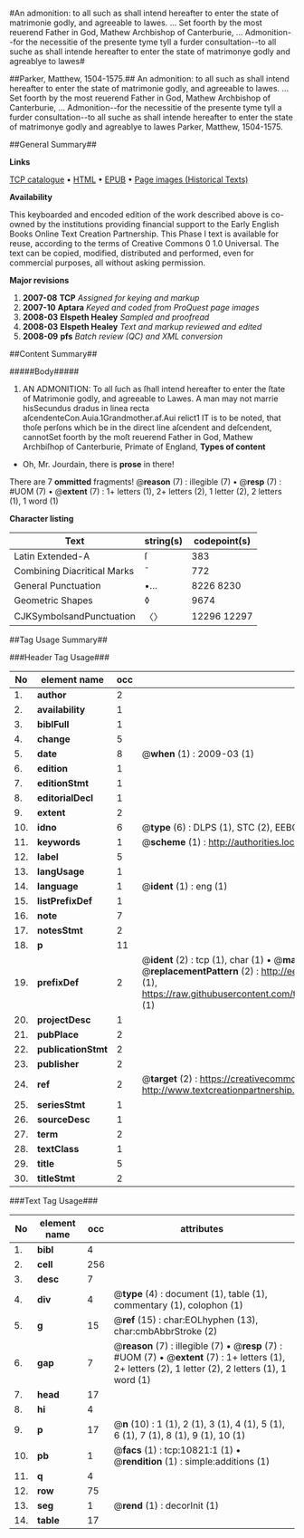 #An admonition: to all such as shall intend hereafter to enter the state of matrimonie godly, and agreeable to lawes. ... Set foorth by the most reuerend Father in God, Mathew Archbishop of Canterburie, ... Admonition--for the necessitie of the presente tyme tyll a furder consultation--to all suche as shall intende hereafter to enter the state of matrimonye godly and agreablye to lawes#

##Parker, Matthew, 1504-1575.##
An admonition: to all such as shall intend hereafter to enter the state of matrimonie godly, and agreeable to lawes. ... Set foorth by the most reuerend Father in God, Mathew Archbishop of Canterburie, ...
Admonition--for the necessitie of the presente tyme tyll a furder consultation--to all suche as shall intende hereafter to enter the state of matrimonye godly and agreablye to lawes
Parker, Matthew, 1504-1575.

##General Summary##

**Links**

[TCP catalogue](http://www.ota.ox.ac.uk/tcp/)  • 
[HTML](http://tei.it.ox.ac.uk/tcp/Texts-HTML/free/A08/A08994.html)  • 
[EPUB](http://tei.it.ox.ac.uk/tcp/Texts-EPUB/free/A08/A08994.epub) • 
[Page images (Historical Texts)](https://data.historicaltexts.jisc.ac.uk/view?pubId=eebo-99845890e&pageId=eebo-99845890e-10821-1)

**Availability**

This keyboarded and encoded edition of the
	       work described above is co-owned by the institutions
	       providing financial support to the Early English Books
	       Online Text Creation Partnership. This Phase I text is
	       available for reuse, according to the terms of Creative
	       Commons 0 1.0 Universal. The text can be copied,
	       modified, distributed and performed, even for
	       commercial purposes, all without asking permission.

**Major revisions**

1. __2007-08__ __TCP__ *Assigned for keying and markup*
1. __2007-10__ __Aptara__ *Keyed and coded from ProQuest page images*
1. __2008-03__ __Elspeth Healey__ *Sampled and proofread*
1. __2008-03__ __Elspeth Healey__ *Text and markup reviewed and edited*
1. __2008-09__ __pfs__ *Batch review (QC) and XML conversion*

##Content Summary##

#####Body#####

1. AN ADMONITION:
To all ſuch as ſhall intend hereafter to enter the ſtate of Matrimonie godly, and agreeable to Lawes.
A man may not marrie hisSecundus dradus in linea recta aſcendenteCon.Auia.1Grandmother.af.Aui relict1 IT is to be noted, that thoſe perſons which be in the direct line aſcendent
and deſcendent, cannotSet foorth by the moſt reuerend Father in God, Mathew Archbiſhop of Canterburie, Primate of England,
**Types of content**

  * Oh, Mr. Jourdain, there is **prose** in there!

There are 7 **ommitted** fragments! 
 @__reason__ (7) : illegible (7)  •  @__resp__ (7) : #UOM (7)  •  @__extent__ (7) : 1+ letters (1), 2+ letters (2), 1 letter (2), 2 letters (1), 1 word (1)

**Character listing**


|Text|string(s)|codepoint(s)|
|---|---|---|
|Latin Extended-A|ſ|383|
|Combining             Diacritical Marks|̄|772|
|General Punctuation|•…|8226 8230|
|Geometric Shapes|◊|9674|
|CJKSymbolsandPunctuation|〈〉|12296 12297|

##Tag Usage Summary##

###Header Tag Usage###

|No|element name|occ|attributes|
|---|---|---|---|
|1.|__author__|2||
|2.|__availability__|1||
|3.|__biblFull__|1||
|4.|__change__|5||
|5.|__date__|8| @__when__ (1) : 2009-03 (1)|
|6.|__edition__|1||
|7.|__editionStmt__|1||
|8.|__editorialDecl__|1||
|9.|__extent__|2||
|10.|__idno__|6| @__type__ (6) : DLPS (1), STC (2), EEBO-CITATION (1), PROQUEST (1), VID (1)|
|11.|__keywords__|1| @__scheme__ (1) : http://authorities.loc.gov/ (1)|
|12.|__label__|5||
|13.|__langUsage__|1||
|14.|__language__|1| @__ident__ (1) : eng (1)|
|15.|__listPrefixDef__|1||
|16.|__note__|7||
|17.|__notesStmt__|2||
|18.|__p__|11||
|19.|__prefixDef__|2| @__ident__ (2) : tcp (1), char (1)  •  @__matchPattern__ (2) : ([0-9\-]+):([0-9IVX]+) (1), (.+) (1)  •  @__replacementPattern__ (2) : http://eebo.chadwyck.com/downloadtiff?vid=$1&page=$2 (1), https://raw.githubusercontent.com/textcreationpartnership/Texts/master/tcpchars.xml#$1 (1)|
|20.|__projectDesc__|1||
|21.|__pubPlace__|2||
|22.|__publicationStmt__|2||
|23.|__publisher__|2||
|24.|__ref__|2| @__target__ (2) : https://creativecommons.org/publicdomain/zero/1.0/ (1), http://www.textcreationpartnership.org/docs/. (1)|
|25.|__seriesStmt__|1||
|26.|__sourceDesc__|1||
|27.|__term__|2||
|28.|__textClass__|1||
|29.|__title__|5||
|30.|__titleStmt__|2||


###Text Tag Usage###

|No|element name|occ|attributes|
|---|---|---|---|
|1.|__bibl__|4||
|2.|__cell__|256||
|3.|__desc__|7||
|4.|__div__|4| @__type__ (4) : document (1), table (1), commentary (1), colophon (1)|
|5.|__g__|15| @__ref__ (15) : char:EOLhyphen (13), char:cmbAbbrStroke (2)|
|6.|__gap__|7| @__reason__ (7) : illegible (7)  •  @__resp__ (7) : #UOM (7)  •  @__extent__ (7) : 1+ letters (1), 2+ letters (2), 1 letter (2), 2 letters (1), 1 word (1)|
|7.|__head__|17||
|8.|__hi__|4||
|9.|__p__|17| @__n__ (10) : 1 (1), 2 (1), 3 (1), 4 (1), 5 (1), 6 (1), 7 (1), 8 (1), 9 (1), 10 (1)|
|10.|__pb__|1| @__facs__ (1) : tcp:10821:1 (1)  •  @__rendition__ (1) : simple:additions (1)|
|11.|__q__|4||
|12.|__row__|75||
|13.|__seg__|1| @__rend__ (1) : decorInit (1)|
|14.|__table__|17||

